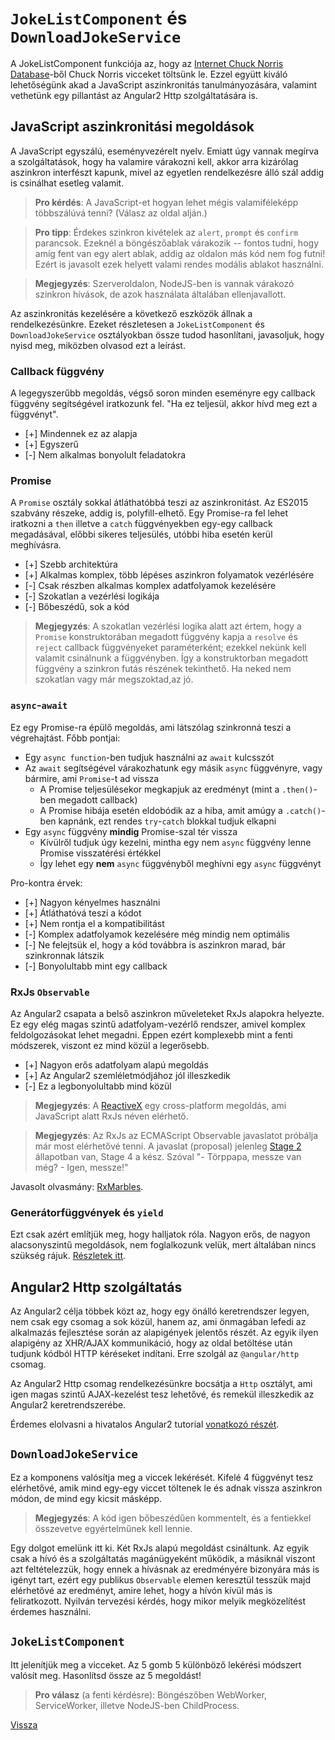 # `JokeListComponent` és `DownloadJokeService`

A JokeListComponent funkciója az, hogy az [Internet Chuck Norris Database](http://icndb.com)-ből Chuck Norris vicceket töltsünk le. Ezzel együtt kiváló lehetőségünk akad a JavaScript aszinkronitás tanulmányozására, valamint vethetünk egy pillantást az Angular2 Http szolgáltatására is.


## JavaScript aszinkronitási megoldások

A JavaScript egyszálú, eseményvezérelt nyelv. Emiatt úgy vannak megírva a szolgáltatások, hogy ha valamire várakozni kell, akkor arra kizárólag aszinkron interfészt kapunk, mivel az egyetlen rendelkezésre álló szál addig is csinálhat esetleg valamit.

> **Pro kérdés**: A JavaScript-et hogyan lehet mégis valamiféleképp többszálúvá tenni? (Válasz az oldal alján.)

> **Pro tipp**: Érdekes szinkron kivételek az `alert`, `prompt` és `confirm` parancsok. Ezeknél a böngészőablak várakozik -- fontos tudni, hogy amíg fent van egy alert ablak, addig az oldalon más kód nem fog futni! Ezért is javasolt ezek helyett valami rendes modális ablakot használni.

> **Megjegyzés**: Szerveroldalon, NodeJS-ben is vannak várakozó szinkron hívások, de azok használata általában ellenjavallott.

Az aszinkronitás kezelésére a következő eszközök állnak a rendelkezésünkre. Ezeket részletesen a `JokeListComponent` és `DownloadJokeService` osztályokban össze tudod hasonlítani, javasoljuk, hogy nyisd meg, miközben olvasod ezt a leírást.


### Callback függvény

A legegyszerűbb megoldás, végső soron minden eseményre egy callback függvény segítségével iratkozunk fel. "Ha ez teljesül, akkor hívd meg ezt a függvényt".

- [+] Mindennek ez az alapja
- [+] Egyszerű
- [-] Nem alkalmas bonyolult feladatokra


### Promise

A `Promise` osztály sokkal átláthatóbbá teszi az aszinkronitást. Az ES2015 szabvány részeke, addig is, polyfill-elhető. Egy Promise-ra fel lehet iratkozni a `then` illetve a `catch` függvényekben egy-egy callback megadásával, előbbi sikeres teljesülés, utóbbi hiba esetén kerül meghívásra.

- [+] Szebb architektúra
- [+] Alkalmas komplex, több lépéses aszinkron folyamatok vezérlésére
- [-] Csak részben alkalmas komplex adatfolyamok kezelésére
- [-] Szokatlan a vezérlési logikája
- [-] Bőbeszédű, sok a kód

> **Megjegyzés**: A szokatlan vezérlési logika alatt azt értem, hogy a `Promise` konstruktorában megadott függvény kapja a `resolve` és `reject` callback függvényeket paraméterként; ezekkel nekünk kell valamit csinálnunk a függvényben. Így a konstruktorban megadott függvény a szinkron futás részének tekinthető. Ha neked nem szokatlan vagy már megszoktad,az jó.

### `async`-`await`

Ez egy Promise-ra épülő megoldás, ami látszólag szinkronná teszi a végrehajtást. Főbb pontjai:

- Egy `async function`-ben tudjuk használni az `await` kulcsszót
- Az `await` segítségével várakozhatunk egy másik `async` függvényre, vagy bármire, ami `Promise`-t ad vissza
	- A Promise teljesülésekor megkapjuk az eredményt (mint a `.then()`-ben megadott callback)
	- A Promise hibája esetén eldobódik az a hiba, amit amúgy a `.catch()`-ben kapnánk, ezt rendes `try`-`catch` blokkal tudjuk elkapni
- Egy `async` függvény **mindig** Promise-szal tér vissza
	- Kívülről tudjuk úgy kezelni, mintha egy nem `async` függvény lenne Promise visszatérési értékkel
	- Így lehet egy **nem** `async` függvényből meghívni egy `async` függvényt

Pro-kontra érvek:

- [+] Nagyon kényelmes használni
- [+] Átláthatóvá teszi a kódot
- [+] Nem rontja el a kompatibilitást
- [-] Komplex adatfolyamok kezelésére még mindig nem optimális
- [-] Ne felejtsük el, hogy a kód továbbra is aszinkron marad, bár szinkronnak látszik
- [-] Bonyolultabb mint egy callback


### RxJs `Observable`

Az Angular2 csapata a belső aszinkron műveleteket RxJs alapokra helyezte. Ez egy elég magas szintű adatfolyam-vezérlő rendszer, amivel komplex feldolgozásokat lehet megadni. Éppen ezért komplexebb mint a fenti módszerek, viszont ez mind közül a legerősebb.

- [+] Nagyon erős adatfolyam alapú megoldás
- [+] Az Angular2 szemléletmódjához jól illeszkedik
- [-] Ez a legbonyolultabb mind közül

> **Megjegyzés**: A [ReactiveX](http://reactivex.io) egy cross-platform megoldás, ami JavaScript alatt RxJs néven elérhető.

> **Megjegyzés**: Az RxJs az ECMAScript Observable javaslatot próbálja már most elérhetővé tenni. A javaslat (proposal) jelenleg [Stage 2](https://github.com/tc39/proposals) állapotban van, Stage 4 a kész. Szóval "- Törppapa, messze van még? - Igen, messze!"

Javasolt olvasmány: [RxMarbles](http://rxmarbles.com/).


### Generátorfüggvények és `yield`

Ezt csak azért említjük meg, hogy halljatok róla. Nagyon erős, de nagyon alacsonyszintű megoldások, nem foglalkozunk velük, mert általában nincs szükség rájuk. [Részletek itt](https://developer.mozilla.org/en/docs/Web/JavaScript/Reference/Operators/yield).



## Angular2 Http szolgáltatás

Az Angular2 célja többek közt az, hogy egy önálló keretrendszer legyen, nem csak egy csomag a sok közül, hanem az, ami önmagában lefedi az alkalmazás fejlesztése során az alapigények jelentős részét. Az egyik ilyen alapigény az XHR/AJAX kommunikáció, hogy az oldal betöltése után tudjunk kódból HTTP kéréseket indítani. Erre szolgál az `@angular/http` csomag.

Az Angular2 Http csomag rendelkezésünkre bocsátja a `Http` osztályt, ami igen magas szintű AJAX-kezelést tesz lehetővé, és remekül illeszkedik az Angular2 keretrendszerébe.

Érdemes elolvasni a hivatalos Angular2 tutorial [vonatkozó részét](https://angular.io/docs/ts/latest/tutorial/toh-pt6.html).


## `DownloadJokeService`

Ez a komponens valósítja meg a viccek lekérését. Kifelé 4 függvényt tesz elérhetővé, amik mind egy-egy viccet töltenek le és adnak vissza aszinkron módon, de mind egy kicsit másképp.

> **Megjegyzés**: A kód igen bőbeszédűen kommentelt, és a fentiekkel összevetve egyértelműnek kell lennie.

Egy dolgot emelünk itt ki. Két RxJs alapú megoldást csináltunk. Az egyik csak a hívó és a szolgáltatás magánügyeként működik, a másiknál viszont azt feltételezzük, hogy ennek a hívásnak az eredményére bizonyára más is igényt tart, ezért egy publikus `Observable` elemen keresztül tesszük majd elérhetővé az eredményt, amire lehet, hogy a hívón kívül más is feliratkozott. Nyilván tervezési kérdés, hogy mikor melyik megközelítést érdemes használni.


## `JokeListComponent`

Itt jelenítjük meg a vicceket. Az 5 gomb 5 különböző lekérési módszert valósít meg. Hasonlítsd össze az 5 megoldást!


> **Pro válasz** (a fenti kérdésre): Böngészőben WebWorker, ServiceWorker, illetve NodeJS-ben ChildProcess.

[Vissza](index.md)
